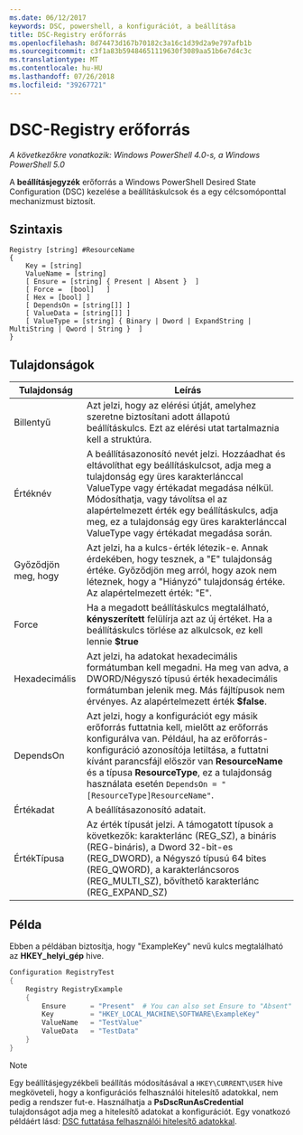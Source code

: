 ```yaml
---
ms.date: 06/12/2017
keywords: DSC, powershell, a konfigurációt, a beállítása
title: DSC-Registry erőforrás
ms.openlocfilehash: 8d74473d167b70182c3a16c1d39d2a9e797afb1b
ms.sourcegitcommit: c3f1a83b59484651119630f3089aa51b6e7d4c3c
ms.translationtype: MT
ms.contentlocale: hu-HU
ms.lasthandoff: 07/26/2018
ms.locfileid: "39267721"
---
```

# <a name="dsc-registry-resource"></a>DSC-Registry erőforrás

_A következőkre vonatkozik: Windows PowerShell 4.0-s, a Windows PowerShell 5.0_

A **beállításjegyzék** erőforrás a Windows PowerShell Desired State Configuration (DSC) kezelése a beállításkulcsok és a egy célcsomóponttal mechanizmust biztosít.

## <a name="syntax"></a>Szintaxis

```
Registry [string] #ResourceName
{
    Key = [string]
    ValueName = [string]
    [ Ensure = [string] { Present | Absent }  ]
    [ Force =  [bool]   ]
    [ Hex = [bool] ]
    [ DependsOn = [string[]] ]
    [ ValueData = [string[]] ]
    [ ValueType = [string] { Binary | Dword | ExpandString | MultiString | Qword | String }  ]
}
```

## <a name="properties"></a>Tulajdonságok

| Tulajdonság | Leírás |
| --- | --- |
| Billentyű| Azt jelzi, hogy az elérési útját, amelyhez szeretne biztosítani adott állapotú beállításkulcs. Ezt az elérési utat tartalmaznia kell a struktúra.|
| Értéknév| A beállításazonosító nevét jelzi. Hozzáadhat és eltávolíthat egy beállításkulcsot, adja meg a tulajdonság egy üres karakterlánccal ValueType vagy értékadat megadása nélkül. Módosíthatja, vagy távolítsa el az alapértelmezett érték egy beállításkulcs, adja meg, ez a tulajdonság egy üres karakterlánccal ValueType vagy értékadat megadása során.|
| Győződjön meg, hogy| Azt jelzi, ha a kulcs-érték létezik-e. Annak érdekében, hogy tesznek, a "E" tulajdonság értéke. Győződjön meg arról, hogy azok nem léteznek, hogy a "Hiányzó" tulajdonság értéke. Az alapértelmezett érték: "E".|
| Force| Ha a megadott beállításkulcs megtalálható, **kényszerített** felülírja azt az új értéket. Ha a beállításkulcs törlése az alkulcsok, ez kell lennie **$true** |
| Hexadecimális| Azt jelzi, ha adatokat hexadecimális formátumban kell megadni. Ha meg van adva, a DWORD/Négyszó típusú érték hexadecimális formátumban jelenik meg. Más fájltípusok nem érvényes. Az alapértelmezett érték **$false**.|
| DependsOn| Azt jelzi, hogy a konfigurációt egy másik erőforrás futtatnia kell, mielőtt az erőforrás konfigurálva van. Például, ha az erőforrás-konfiguráció azonosítója letiltása, a futtatni kívánt parancsfájl először van **ResourceName** és a típusa **ResourceType**, ez a tulajdonság használata esetén `DependsOn = "[ResourceType]ResourceName"`.|
| Értékadat| A beállításazonosító adatait.|
| ÉrtékTípusa| Az érték típusát jelzi. A támogatott típusok a következők: karakterlánc (REG_SZ), a bináris (REG-bináris), a Dword 32-bit-es (REG_DWORD), a Négyszó típusú 64 bites (REG_QWORD), a karakterláncsoros (REG_MULTI_SZ), bővíthető karakterlánc (REG_EXPAND_SZ) |

## <a name="example"></a>Példa

Ebben a példában biztosítja, hogy "ExampleKey" nevű kulcs megtalálható az **HKEY\_helyi\_gép** hive.

```powershell
Configuration RegistryTest
{
    Registry RegistryExample
    {
        Ensure      = "Present"  # You can also set Ensure to "Absent"
        Key         = "HKEY_LOCAL_MACHINE\SOFTWARE\ExampleKey"
        ValueName   = "TestValue"
        ValueData   = "TestData"
    }
}
```

> [!NOTE]
> Egy beállításjegyzékbeli beállítás módosításával a `HKEY\CURRENT\USER` hive megköveteli, hogy a konfigurációs felhasználói hitelesítő adatokkal, nem pedig a rendszer fut-e. Használhatja a **PsDscRunAsCredential** tulajdonságot adja meg a hitelesítő adatokat a konfigurációt. Egy vonatkozó példáért lásd: [DSC futtatása felhasználói hitelesítő adatokkal](runAsUser.md).